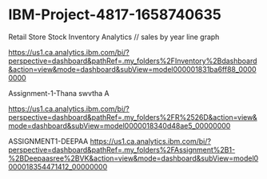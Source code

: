 # IBM-Project-4817-1658740635
Retail Store Stock Inventory Analytics
//  sales by year line graph

https://us1.ca.analytics.ibm.com/bi/?perspective=dashboard&pathRef=.my_folders%2FInventory%2Bdashboard&action=view&mode=dashboard&subView=model000001831ba6ff88_00000000


Assignment-1-Thana swvtha A

https://us1.ca.analytics.ibm.com/bi/?perspective=dashboard&pathRef=.my_folders%2FR%2526D&action=view&mode=dashboard&subView=model0000018340d48ae5_00000000

ASSIGNMENT1-DEEPAA
  https://us1.ca.analytics.ibm.com/bi/?perspective=dashboard&pathRef=.my_folders%2FAssignment%2B1-%2BDeepaasree%2BVK&action=view&mode=dashboard&subView=model0000018354471412_00000000
